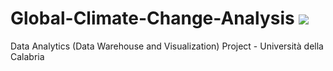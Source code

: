 # Global-Climate-Change-Analysis <a href="https://hits.seeyoufarm.com"><img src="https://hits.seeyoufarm.com/api/count/incr/badge.svg?url=https%3A%2F%2Fgithub.com%2Fgiadagabriele%2FGlobal-Climate-Change-Analysis&count_bg=%2354C200&title_bg=%23AEAEAE&icon=&icon_color=%23E7E7E7&title=hits&edge_flat=false"/></a>
Data Analytics (Data Warehouse and Visualization) Project - Università della Calabria
